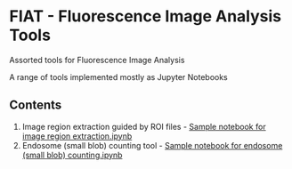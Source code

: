 # FIAT - Fluorescence Image Analysis Tools

Assorted tools for Fluorescence Image Analysis

A range of tools implemented mostly as Jupyter Notebooks

## Contents

  1. Image region extraction guided by ROI files - [Sample notebook for image region extraction.ipynb](https://github.com/TeamMacLean/fiat/blob/master/jupyter_notebooks/Sample%20notebook%20for%20endosome%20(small%20blob)%20counting.ipynb)
  2. Endosome (small blob) counting tool - [Sample notebook for endosome (small blob) counting.ipynb](https://github.com/TeamMacLean/fiat/blob/master/jupyter_notebooks/Sample%20notebook%20for%20image%20region%20extraction.ipynb)


```
